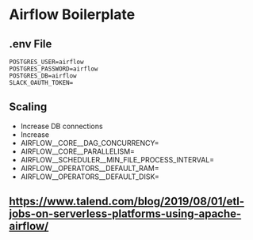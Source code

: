 # Airflow Boilerplate


## .env File
```
POSTGRES_USER=airflow
POSTGRES_PASSWORD=airflow
POSTGRES_DB=airflow
SLACK_OAUTH_TOKEN=
```

## Scaling
- Increase DB connections
- Increase
- AIRFLOW__CORE__DAG_CONCURRENCY=
- AIRFLOW__CORE__PARALLELISM=
- AIRFLOW__SCHEDULER__MIN_FILE_PROCESS_INTERVAL=
- AIRFLOW__OPERATORS__DEFAULT_RAM=
- AIRFLOW__OPERATORS__DEFAULT_DISK=


## https://www.talend.com/blog/2019/08/01/etl-jobs-on-serverless-platforms-using-apache-airflow/
